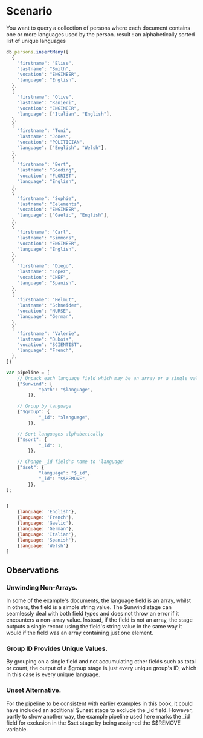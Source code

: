 # Scenario
You want to query a collection of persons where each document contains one or more languages used by the person. 
result : an alphabetically sorted list of unique languages

```js
db.persons.insertMany([
  {
    "firstname": "Elise",
    "lastname": "Smith",
    "vocation": "ENGINEER",
    "language": "English",
  },
  {
    "firstname": "Olive",
    "lastname": "Ranieri",
    "vocation": "ENGINEER",
    "language": ["Italian", "English"],
  },
  {
    "firstname": "Toni",
    "lastname": "Jones",
    "vocation": "POLITICIAN",
    "language": ["English", "Welsh"],
  },
  {
    "firstname": "Bert",
    "lastname": "Gooding",
    "vocation": "FLORIST",
    "language": "English",
  },
  {
    "firstname": "Sophie",
    "lastname": "Celements",
    "vocation": "ENGINEER",
    "language": ["Gaelic", "English"],
  },
  {
    "firstname": "Carl",
    "lastname": "Simmons",
    "vocation": "ENGINEER",
    "language": "English",
  },
  {
    "firstname": "Diego",
    "lastname": "Lopez",
    "vocation": "CHEF",
    "language": "Spanish",
  },
  {
    "firstname": "Helmut",
    "lastname": "Schneider",
    "vocation": "NURSE",
    "language": "German",
  },
  {
    "firstname": "Valerie",
    "lastname": "Dubois",
    "vocation": "SCIENTIST",
    "language": "French",
  },
])

var pipeline = [
    // Unpack each language field which may be an array or a single value
    {"$unwind": {
            "path": "$language",
        }},

    // Group by language
    {"$group": {
            "_id": "$language",
        }},

    // Sort languages alphabetically
    {"$sort": {
            "_id": 1,
        }},

    // Change _id field's name to 'language'
    {"$set": {
            "language": "$_id",
            "_id": "$$REMOVE",
        }},
];


[
    {language: 'English'},
    {language: 'French'},
    {language: 'Gaelic'},
    {language: 'German'},
    {language: 'Italian'},
    {language: 'Spanish'},
    {language: 'Welsh'}
]

```

## Observations

### Unwinding Non-Arrays. 
In some of the example's documents, the language field is an array, whilst in others, the field is a simple string value. 
The $unwind stage can seamlessly deal with both field types and does not throw an error if it encounters a non-array value. 
Instead, if the field is not an array, the stage outputs a single record using the field's string value in the same way it would if the field was an array containing 
just one element. 

### Group ID Provides Unique Values. 
By grouping on a single field and not accumulating other fields such as total or count, the output of a $group stage is just every unique group's ID, 
which in this case is every unique language.

### Unset Alternative. 
For the pipeline to be consistent with earlier examples in this book, it could have included an additional $unset stage to exclude the _id field. 
However, partly to show another way, the example pipeline used here marks the _id field for exclusion in the $set stage by being assigned the $$REMOVE variable.
